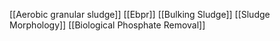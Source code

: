 [[Aerobic granular sludge]]
[[Ebpr]]
[[Bulking Sludge]]
[[Sludge Morphology]]
[[Biological Phosphate Removal]]
